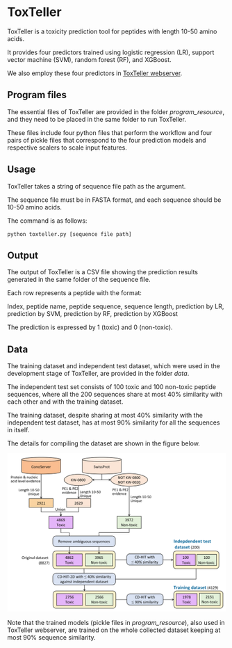 # ToxTeller
ToxTeller is a toxicity prediction tool for peptides with length 10-50 amino acids. 

It provides four predictors trained using logistic regression (LR), support vector machine (SVM), random forest (RF), and XGBoost.

We also employ these four predictors in [ToxTeller webserver](https://comics.iis.sinica.edu.tw/ToxTeller).

## Program files
The essential files of ToxTeller are provided in the folder _program_resource_, and they need to be placed in the same folder to run ToxTeller. 

These files include four python files that perform the workflow and four pairs of pickle files that correspond to the four prediction models and respective scalers to scale input features. 


## Usage
ToxTeller takes a string of sequence file path as the argument.

The sequence file must be in FASTA format, and each sequence should be 10-50 amino acids.

The command is as follows:
```
python toxteller.py [sequence file path]
```

## Output
The output of ToxTeller is a CSV file showing the prediction results generated in the same folder of the sequence file. 

Each row represents a peptide with the format:

 Index, peptide name, peptide sequence, sequence length, prediction by LR, prediction by SVM, prediction by RF, prediction by XGBoost
 
The prediction is expressed by 1 (toxic) and 0 (non-toxic).

## Data
The training dataset and independent test dataset, which were used in the development stage of ToxTeller, are provided in the folder _data_.

The independent test set consists of 100 toxic and 100 non-toxic peptide sequences, where all the 200 sequences share at most 40% similarity with each other and with the training dataset.

The training dataset, despite sharing at most 40% similarity with the independent test dataset, has at most 90% similarity for all the sequences in itself.

The details for compiling the dataset are shown in the figure below.

![The flowchart ](data/dataset_flowchart.png)

Note that the trained models (pickle files in _program_resource_), also used in ToxTeller webserver, are trained on the whole collected dataset keeping at most 90% sequence similarity. 






